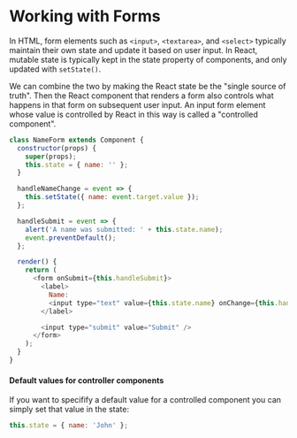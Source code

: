 # Working with Forms

In HTML, form elements such as `<input>`, `<textarea>`, and `<select>` typically maintain their own state and update it based on user input. In React, mutable state is typically kept in the state property of components, and only updated with `setState()`.

We can combine the two by making the React state be the "single source of truth". Then the React component that renders a form also controls what happens in that form on subsequent user input. An input form element whose value is controlled by React in this way is called a "controlled component".

```js
class NameForm extends Component {
  constructor(props) {
    super(props);
    this.state = { name: '' };
  }

  handleNameChange = event => {
    this.setState({ name: event.target.value });
  };

  handleSubmit = event => {
    alert('A name was submitted: ' + this.state.name);
    event.preventDefault();
  };

  render() {
    return (
      <form onSubmit={this.handleSubmit}>
        <label>
          Name:
          <input type="text" value={this.state.name} onChange={this.handleNameChange} />
        </label>

        <input type="submit" value="Submit" />
      </form>
    );
  }
}
```

#### Default values for controller components

If you want to specifify a default value for a controlled component you can simply set that value in the state:

```js
this.state = { name: 'John' };
```
